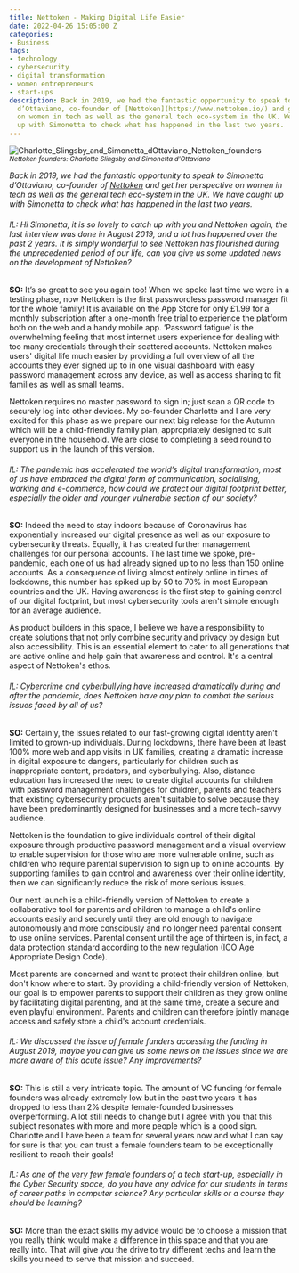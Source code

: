 ```yaml
---
title: Nettoken - Making Digital Life Easier
date: 2022-04-26 15:05:00 Z
categories:
- Business
tags:
- technology
- cybersecurity
- digital transformation
- women entrepreneurs
- start-ups
description: Back in 2019, we had the fantastic opportunity to speak to Simonetta
  d’Ottaviano, co-founder of [Nettoken](https://www.nettoken.io/) and get her perspective
  on women in tech as well as the general tech eco-system in the UK. We have caught
  up with Simonetta to check what has happened in the last two years.
---
```


![Charlotte_Slingsby_and_Simonetta_dOttaviano_Nettoken_founders](/uploads/Charlotte%20Slingsby%20%20%20Simonetta%20d'Ottaviano%20-%20Nettoken%20founders.png)
<small><em>Nettoken founders: Charlotte Slingsby and Simonetta d'Ottaviano</em></small>

*Back in 2019, we had the fantastic opportunity to speak to Simonetta d’Ottaviano, co-founder of [Nettoken](https://www.nettoken.io/) and get her perspective on women in tech as well as the general tech eco-system in the UK. We have caught up with Simonetta to check what has happened in the last two years.*

###### IL: Hi Simonetta, it is so lovely to catch up with you and Nettoken again, the last interview was done in August 2019, and a lot has happened over the past 2 years. It is simply wonderful to see Nettoken has flourished during the unprecedented period of our life, can you give us some updated news on the development of Nettoken? 

**SO:** It’s so great to see you again too! When we spoke last time we were in a testing phase, now Nettoken is the first passwordless password manager fit for the whole family! It is available on the App Store for only £1.99 for a monthly subscription after a one-month free trial to experience the platform both on the web and a handy mobile app. ‘Password fatigue’ is the overwhelming feeling that most internet users experience for dealing with too many credentials through their scattered accounts. Nettoken makes users' digital life much easier by providing a full overview of all the accounts they ever signed up to in one visual dashboard with easy password management across any device, as well as access sharing to fit families as well as small teams. 

Nettoken requires no master password to sign in; just scan a QR code to securely log into other devices. My co-founder Charlotte and I are very excited for this phase as we prepare our next big release for the Autumn which will be a child-friendly family plan, appropriately designed to suit everyone in the household. We are close to completing a seed round to support us in the launch of this version.

###### IL: The pandemic has accelerated the world’s digital transformation, most of us have embraced the digital form of communication, socialising, working and e-commerce, how could we protect our digital footprint better, especially the older and younger vulnerable section of our society? 

**SO:** Indeed the need to stay indoors because of Coronavirus has exponentially increased our digital presence as well as our exposure to cybersecurity threats. Equally, it has created further management challenges for our personal accounts. The last time we spoke, pre-pandemic, each one of us had already signed up to no less than 150 online accounts. As a consequence of living almost entirely online in times of lockdowns, this number has spiked up by 50 to 70% in most European countries and the UK. 
Having awareness is the first step to gaining control of our digital footprint, but most cybersecurity tools aren't simple enough for an average audience.  

As product builders in this space, I believe we have a responsibility to create solutions that not only combine security and privacy by design but also accessibility. This is an essential element to cater to all generations that are active online and help gain that awareness and control. It's a central aspect of Nettoken's ethos. 

###### IL: Cybercrime and cyberbullying have increased dramatically during and after the pandemic, does Nettoken have any plan to combat the serious issues faced by all of us?

**SO:** Certainly, the issues related to our fast-growing digital identity aren't limited to grown-up individuals. During lockdowns, there have been at least 100% more web and app visits in UK families, creating a dramatic increase in digital exposure to dangers, particularly for children such as inappropriate content, predators, and cyberbullying. Also, distance education has increased the need to create digital accounts for children with password management challenges for children, parents and teachers that existing cybersecurity products aren't suitable to solve because they have been predominantly designed for businesses and a more tech-savvy audience.

Nettoken is the foundation to give individuals control of their digital exposure through productive password management and a visual overview to enable supervision for those who are more vulnerable online, such as children who require parental supervision to sign up to online accounts. By supporting families to gain control and awareness over their online identity, then we can significantly reduce the risk of more serious issues.

Our next launch is a child-friendly version of Nettoken to create a collaborative tool for parents and children to manage a child's online accounts easily and securely until they are old enough to navigate autonomously and more consciously and no longer need parental consent to use online services. Parental consent until the age of thirteen is, in fact, a data protection standard according to the new regulation (ICO Age Appropriate Design Code). 

Most parents are concerned and want to protect their children online, but don't know where to start. By providing a child-friendly version of Nettoken, our goal is to empower parents to support their children as they grow online by facilitating digital parenting, and at the same time, create a secure and even playful environment. Parents and children can therefore jointly manage access and safely store a child's account credentials. 


###### IL: We discussed the issue of female funders accessing the funding in August 2019, maybe you can give us some news on the issues since we are more aware of this acute issue? Any improvements? 

**SO:** This is still a very intricate topic. The amount of VC funding for female founders was already extremely low but in the past two years it has dropped to less than 2% despite female-founded businesses overperforming. A lot still needs to change but I agree with you that this subject resonates with more and more people which is a good sign. 
Charlotte and I have been a team for several years now and what I can say for sure is that you can trust a female founders team to be exceptionally resilient to reach their goals!

###### IL: As one of the very few female founders of a tech start-up, especially in the Cyber Security space, do you have any advice for our students in terms of career paths in computer science? Any particular skills or a course they should be learning? 

**SO:** More than the exact skills my advice would be to choose a mission that you really think would make a difference in this space and that you are really into. That will give you the drive to try different techs and learn the skills you need to serve that mission and succeed.
